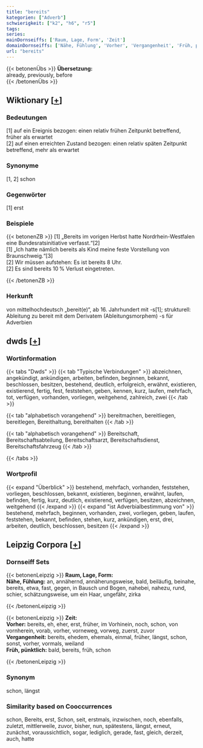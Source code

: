 ```yaml
---
title: "bereits"
kategorien: ["Adverb"]
schwierigkeit: ["k2", "h6", "r5"]
tags:
series:
mainDornseiffs: ['Raum, Lage, Form', 'Zeit']
domainDornseiffs: ['Nähe, Fühlung', 'Vorher', 'Vergangenheit', 'Früh, pünktlich']
url: "bereits"
---
```


{{< betonenÜbs >}}
**Übersetzung:**  
already, previously, before  
{{< /betonenÜbs >}}

## Wiktionary [[+](https://de.wiktionary.org/wiki/bereits)]

### Bedeutungen
[1] auf ein Ereignis bezogen: einen relativ frühen Zeitpunkt betreffend, früher als erwartet  
[2] auf einen erreichten Zustand bezogen: einen relativ späten Zeitpunkt betreffend, mehr als erwartet  

### Synonyme
[1, 2] schon  

### Gegenwörter
[1] erst  

### Beispiele
{{< betonenZB >}}
[1] „Bereits im vorigen Herbst hatte Nordrhein-Westfalen eine Bundesratsinitiative verfasst.“[2]  
[1] „Ich hatte nämlich bereits als Kind meine feste Vorstellung von Braunschweig.“[3]  
[2] Wir müssen aufstehen: Es ist bereits 8 Uhr.  
[2] Es sind bereits 10 % Verlust eingetreten.  

{{< /betonenZB >}}
### Herkunft
von mittelhochdeutsch „bereit(e)“, ab 16. Jahrhundert mit -s[1]; strukturell: Ableitung zu bereit mit dem Derivatem (Ableitungsmorphem) -s für Adverbien  



## dwds [[+](https://www.dwds.de/wb/bereits)]

### Wortinformation
{{< tabs "Dwds" >}}
{{< tab "Typische Verbindungen" >}}
abzeichnen, angekündigt, ankündigen, arbeiten, befinden, beginnen, bekannt, beschlossen, besitzen, bestehend, deutlich, erfolgreich, erwähnt, existieren, existierend, fertig, fest, feststehen, geben, kennen, kurz, laufen, mehrfach, tot, verfügen, vorhanden, vorliegen, weitgehend, zahlreich, zwei
{{< /tab >}}

{{< tab "alphabetisch vorangehend" >}}
bereitmachen, bereitliegen, bereitlegen, Bereithaltung, bereithalten
{{< /tab >}}

{{< tab "alphabetisch vorangehend" >}}
Bereitschaft, Bereitschaftsabteilung, Bereitschaftsarzt, Bereitschaftsdienst, Bereitschaftsfahrzeug
{{< /tab >}}

{{< /tabs >}}

### Wortprofil
{{< expand "Überblick" >}} bestehend, mehrfach, vorhanden, feststehen, vorliegen, beschlossen, bekannt, existieren, beginnen, erwähnt, laufen, befinden, fertig, kurz, deutlich, existierend, verfügen, besitzen, abzeichnen, weitgehend {{< /expand >}}
{{< expand "ist Adverbialbestimmung von" >}} bestehend, mehrfach, beginnen, vorhanden, zwei, vorliegen, geben, laufen, feststehen, bekannt, befinden, stehen, kurz, ankündigen, erst, drei, arbeiten, deutlich, beschlossen, besitzen {{< /expand >}}

## Leipzig Corpora [[+](https://corpora.uni-leipzig.de/en/res?word=bereits&corpusId=deu_newscrawl-public_2018)]

### Dornseiff Sets
{{< betonenLeipzig >}}
**Raum, Lage, Form:**  
**Nähe, Fühlung:** an, annähernd, annäherungsweise, bald, beiläufig, beinahe, bereits, etwa, fast, gegen, in Bausch und Bogen, nahebei, nahezu, rund, schier, schätzungsweise, um ein Haar, ungefähr, zirka  

{{< /betonenLeipzig >}}


{{< betonenLeipzig >}}
**Zeit:**  
**Vorher:** bereits, eh, eher, erst, früher, im Vorhinein, noch, schon, von vornherein, vorab, vorher, vorneweg, vorweg, zuerst, zuvor  
**Vergangenheit:** bereits, ehedem, ehemals, einmal, früher, längst, schon, sonst, vorher, vormals, weiland  
**Früh, pünktlich:** bald, bereits, früh, schon  

{{< /betonenLeipzig >}}

### Synonym
schon, längst


### Similarity based on Cooccurrences
schon, Bereits, erst, Schon, seit, erstmals, inzwischen, noch, ebenfalls, zuletzt, mittlerweile, zuvor, bisher, nun, spätestens, längst, erneut, zunächst, voraussichtlich, sogar, lediglich, gerade, fast, gleich, derzeit, auch, hatte

